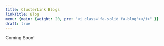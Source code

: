 ```yaml
---
title: ClusterLink Blogs
linkTitle: Blog
menu: {main: {weight: 20, pre: "<i class='fa-solid fa-blog'></i>" }}
draft: true
---
```


Coming Soon!
